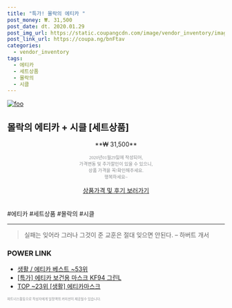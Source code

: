 ```yaml
--- 
title: "특가! 몰락의 에티카 " 
post_money: ₩. 31,500 
post_date: dt. 2020.01.29 
post_img_url: https://static.coupangcdn.com/image/vendor_inventory/images/2018/06/25/9/5/a65e92df-8e55-48ad-ab3e-ed6941ed7b04.jpg 
post_link_url: https://coupa.ng/bnFtav 
categories: 
  - vendor_inventory 
tags: 
  - 에티카 
  - 세트상품 
  - 몰락의 
  - 시클 
--- 
```

[![foo](https://static.coupangcdn.com/image/vendor_inventory/images/2018/06/25/9/5/a65e92df-8e55-48ad-ab3e-ed6941ed7b04.jpg)](https://coupa.ng/bnFtav) 

## 몰락의 에티카 + 시클 [세트상품] 
<p style="text-align: center;">**₩ 31,500**</p> 
<p style="text-align: center;"><span style="color: #898c8f; font-family: Georgia,Times,serif; font-size: 0.75em;">2020년01월29일에 작성되어, <br>가격변동 및 추가할인이 있을 수 있으니,<br> 상품 가격을 꼭!확인해주세요.<br>행복하세요~</span> 
</p>	 
<div markdown="0" style="text-align: center;"><a href="https://coupa.ng/bnFtav" class="btn btn--success">상품가격 및 후기 보러가기</a></div> 
<br><br> 
  #에티카 #세트상품 #몰락의 #시클 
<hr> 

> 실패는 잊어라 그러나 그것이 준 교훈은 절대 잊으면 안된다. – 하버트 개서 


### POWER LINK

* <a href="https://blog.naver.com/santokki14/221788734402" target="_blank">생활 / 에티카 베스트 ~53위</a>
* <a href="https://blog.naver.com/an0733/221788798374" target="_blank">[특가] 에티카 보건용 마스크 KF94 그린L</a>
* <a href="https://blog.naver.com/an0733/221787420908" target="_blank"> TOP ~23위 [생활] 에티카마스크</a>

<span style="color: #898c8f; font-family: Georgia,Times,serif; font-size: 0.55em;">파트너스활동으로 작성자에게 일정액의 커미션이 제공될수 있습니다.</span> 

